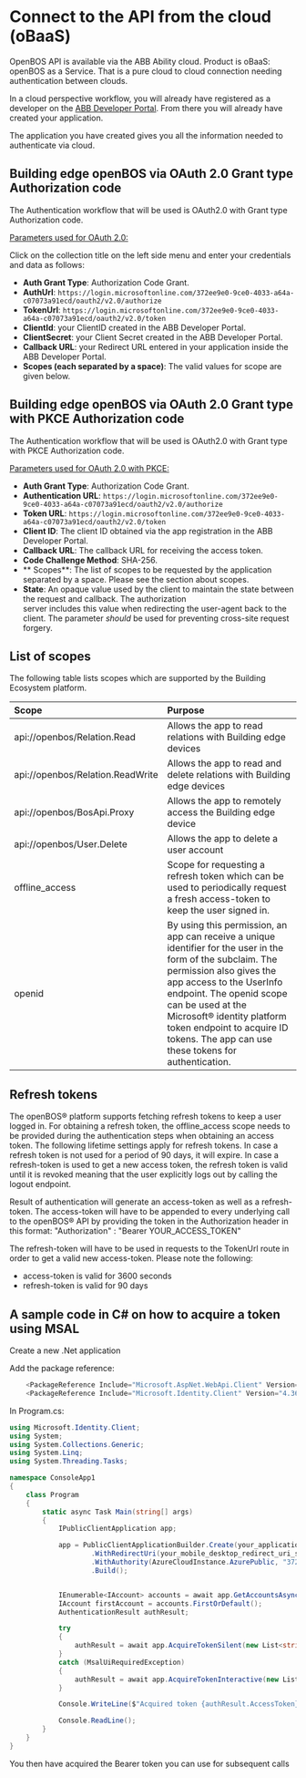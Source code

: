 
# Connect to the API from the cloud (oBaaS)

OpenBOS API is available via the ABB Ability cloud. Product is oBaaS: openBOS as a Service. That is a pure cloud to cloud connection needing authentication between clouds.  

In a cloud perspective workflow, you will already have registered as a developer on the <a href="https://developers.connect.abb.com/" target="_blank">ABB Developer Portal</a>. From there you will already have created your application.

The application you have created gives you all the information needed to authenticate via cloud.

## Building edge openBOS via OAuth 2.0 Grant type Authorization code

The Authentication workflow that will be used is OAuth2.0 with Grant type Authorization code.

<u>Parameters used for OAuth 2.0:</u>

Click on the collection title on the left side menu and enter your credentials and data as follows:
- **Auth Grant Type**: 	Authorization Code Grant.
- **AuthUrl**: `https://login.microsoftonline.com/372ee9e0-9ce0-4033-a64a-c07073a91ecd/oauth2/v2.0/authorize`
- **TokenUrl**: 	`https://login.microsoftonline.com/372ee9e0-9ce0-4033-a64a-c07073a91ecd/oauth2/v2.0/token`
- **ClientId**: 			your ClientID created in the ABB Developer Portal.
- **ClientSecret**: 		your Client Secret created in the ABB Developer Portal.
- **Callback URL**:     your Redirect URL entered in your application inside the ABB Developer Portal.
- **Scopes (each separated by a space)**:  The valid values for scope are given below.

## Building edge openBOS via OAuth 2.0 Grant type with PKCE Authorization code

The Authentication workflow that will be used is OAuth2.0 with Grant type with PKCE Authorization code.

<u>Parameters used for OAuth 2.0 with PKCE:</u>

- **Auth Grant Type**: 	Authorization Code Grant.
- **Authentication URL**:	`https://login.microsoftonline.com/372ee9e0-9ce0-4033-a64a-c07073a91ecd/oauth2/v2.0/authorize`
- **Token URL**:	`https://login.microsoftonline.com/372ee9e0-9ce0-4033-a64a-c07073a91ecd/oauth2/v2.0/token`
- **Client ID**:	The client ID obtained via the app registration in the ABB Developer Portal.
- **Callback URL**:	The callback URL for receiving the access token.
- **Code Challenge Method**:	SHA-256.
- ** Scopes**:	The list of scopes to be requested by the application separated by a space. Please see the section about scopes.
- **State**:	An opaque value used by the client to maintain the state between the request and callback.  The authorization         
server includes this value when redirecting the user-agent back to the client.  The parameter _should_ be used for preventing 
cross-site request forgery.

## List of scopes

The following table lists scopes which are supported by the Building Ecosystem platform.

| Scope| Purpose |
| :--| :------------------------------------------|
| api://openbos/Relation.Read | Allows the app to read relations with Building edge devices  |
| api://openbos/Relation.ReadWrite | Allows the app to read and delete relations with Building edge devices |
| api://openbos/BosApi.Proxy | Allows the app to remotely access the Building edge device |
| api://openbos/User.Delete | Allows the app to delete a user account |
| offline_access | Scope for requesting a refresh token which can be used to periodically request a fresh access-token to keep the user signed in. |
| openid | By using this permission, an app can receive a unique identifier for the user in the form of the subclaim. The permission also gives the app access to the UserInfo endpoint. The openid scope can be used at the Microsoft&reg; identity platform token endpoint to acquire ID tokens. The app can use these tokens for authentication. |

## Refresh tokens

The openBOS&reg; platform supports fetching refresh tokens to keep a user logged in. For obtaining a refresh token, the offline_access scope needs 
to be provided during the authentication steps when obtaining an access token. 
The following lifetime settings apply for refresh tokens. In case a refresh token is not used for a period of 90 days, it will expire. 
In case a refresh-token is used to get a new access token, the refresh token is valid until it is revoked meaning that the user explicitly logs out by calling the logout endpoint.

Result of authentication will generate an access-token as well as a refresh-token.
The access-token will have to be appended to every underlying call to the openBOS&reg; API by providing the token in the Authorization header in this format:
  "Authorization" : "Bearer YOUR_ACCESS_TOKEN"

The refresh-token will have to be used in requests to the TokenUrl route in order to get a valid new access-token.
Please note the following:
 - access-token is valid for 3600 seconds
 - refresh-token is valid for 90 days

## A sample code in C# on how to acquire a token using MSAL

Create a new .Net application

Add the package reference:
```csharp
    <PackageReference Include="Microsoft.AspNet.WebApi.Client" Version="5.2.7" />    
    <PackageReference Include="Microsoft.Identity.Client" Version="4.36.1" />
```

In Program.cs:

```csharp
using Microsoft.Identity.Client;
using System;
using System.Collections.Generic;
using System.Linq;
using System.Threading.Tasks;

namespace ConsoleApp1
{
    class Program
    {
        static async Task Main(string[] args)
        {
            IPublicClientApplication app;

            app = PublicClientApplicationBuilder.Create(your_application_id_created_from_developer_portal)
                    .WithRedirectUri(your_mobile_desktop_redirect_uri_set_in_developer_portal)
                    .WithAuthority(AzureCloudInstance.AzurePublic, "372ee9e0-9ce0-4033-a64a-c07073a91ecd")
                    .Build();


            IEnumerable<IAccount> accounts = await app.GetAccountsAsync();
            IAccount firstAccount = accounts.FirstOrDefault();
            AuthenticationResult authResult;

            try
            {
                authResult = await app.AcquireTokenSilent(new List<string>() { "api://openbos/BosApi.Proxy" }, firstAccount).ExecuteAsync();
            }
            catch (MsalUiRequiredException)
            {
                authResult = await app.AcquireTokenInteractive(new List<string>() { "api://openbos/BosApi.Proxy" }).ExecuteAsync();
            }

            Console.WriteLine($"Acquired token {authResult.AccessToken}");           

            Console.ReadLine();
        }
    }
}
```

You then have acquired the Bearer token you can use for subsequent calls

